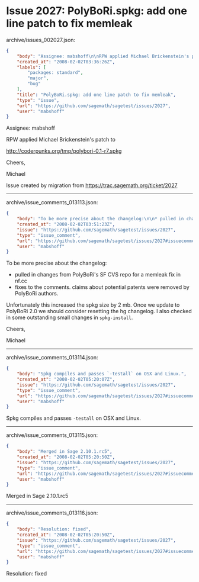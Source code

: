 # Issue 2027: PolyBoRi.spkg: add one line patch to fix memleak

archive/issues_002027.json:
```json
{
    "body": "Assignee: mabshoff\n\nRPW applied Michael Brickenstein's patch to\n\nhttp://coderpunks.org/tmp/polybori-0.1-r7.spkg\n\nCheers,\n\nMichael\n\nIssue created by migration from https://trac.sagemath.org/ticket/2027\n\n",
    "created_at": "2008-02-02T03:36:26Z",
    "labels": [
        "packages: standard",
        "major",
        "bug"
    ],
    "title": "PolyBoRi.spkg: add one line patch to fix memleak",
    "type": "issue",
    "url": "https://github.com/sagemath/sagetest/issues/2027",
    "user": "mabshoff"
}
```
Assignee: mabshoff

RPW applied Michael Brickenstein's patch to

http://coderpunks.org/tmp/polybori-0.1-r7.spkg

Cheers,

Michael

Issue created by migration from https://trac.sagemath.org/ticket/2027





---

archive/issue_comments_013113.json:
```json
{
    "body": "To be more precise about the changelog:\n\n* pulled in changes from PolyBoRi's SF CVS repo for a memleak fix in nf.cc\n* fixes to the comments. claims about potential patents were removed by PolyBoRi authors.\n\nUnfortunately this increased the spkg size by 2 mb. Once we update to PolyBoRi 2.0 we should consider resetting the hg changelog. I also checked in some outstanding small changes in `spkg-install`.\n\nCheers,\n\nMichael",
    "created_at": "2008-02-02T03:51:23Z",
    "issue": "https://github.com/sagemath/sagetest/issues/2027",
    "type": "issue_comment",
    "url": "https://github.com/sagemath/sagetest/issues/2027#issuecomment-13113",
    "user": "mabshoff"
}
```

To be more precise about the changelog:

* pulled in changes from PolyBoRi's SF CVS repo for a memleak fix in nf.cc
* fixes to the comments. claims about potential patents were removed by PolyBoRi authors.

Unfortunately this increased the spkg size by 2 mb. Once we update to PolyBoRi 2.0 we should consider resetting the hg changelog. I also checked in some outstanding small changes in `spkg-install`.

Cheers,

Michael



---

archive/issue_comments_013114.json:
```json
{
    "body": "Spkg compiles and passes `-testall` on OSX and Linux.",
    "created_at": "2008-02-02T05:20:07Z",
    "issue": "https://github.com/sagemath/sagetest/issues/2027",
    "type": "issue_comment",
    "url": "https://github.com/sagemath/sagetest/issues/2027#issuecomment-13114",
    "user": "mabshoff"
}
```

Spkg compiles and passes `-testall` on OSX and Linux.



---

archive/issue_comments_013115.json:
```json
{
    "body": "Merged in Sage 2.10.1.rc5",
    "created_at": "2008-02-02T05:20:50Z",
    "issue": "https://github.com/sagemath/sagetest/issues/2027",
    "type": "issue_comment",
    "url": "https://github.com/sagemath/sagetest/issues/2027#issuecomment-13115",
    "user": "mabshoff"
}
```

Merged in Sage 2.10.1.rc5



---

archive/issue_comments_013116.json:
```json
{
    "body": "Resolution: fixed",
    "created_at": "2008-02-02T05:20:50Z",
    "issue": "https://github.com/sagemath/sagetest/issues/2027",
    "type": "issue_comment",
    "url": "https://github.com/sagemath/sagetest/issues/2027#issuecomment-13116",
    "user": "mabshoff"
}
```

Resolution: fixed

